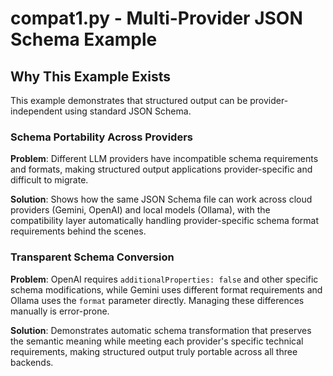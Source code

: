 # compat1.py - Multi-Provider JSON Schema Example

## Why This Example Exists

This example demonstrates that structured output can be provider-independent using standard JSON Schema.

### Schema Portability Across Providers
**Problem**: Different LLM providers have incompatible schema requirements and formats, making structured output applications provider-specific and difficult to migrate.

**Solution**: Shows how the same JSON Schema file can work across cloud providers (Gemini, OpenAI) and local models (Ollama), with the compatibility layer automatically handling provider-specific schema format requirements behind the scenes.

### Transparent Schema Conversion
**Problem**: OpenAI requires `additionalProperties: false` and other specific schema modifications, while Gemini uses different format requirements and Ollama uses the `format` parameter directly. Managing these differences manually is error-prone.

**Solution**: Demonstrates automatic schema transformation that preserves the semantic meaning while meeting each provider's specific technical requirements, making structured output truly portable across all three backends.